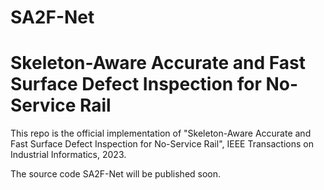 # SA2F-Net
# Skeleton-Aware Accurate and Fast Surface Defect Inspection for No-Service Rail 


This repo is the official implementation of "Skeleton-Aware Accurate and Fast Surface Defect Inspection for No-Service Rail", IEEE Transactions on Industrial Informatics, 2023.

The source code SA2F-Net will be published soon.

